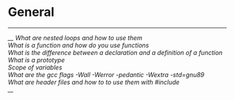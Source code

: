 # General
___
*__ What are nested loops and how to use them <br>
What is a function and how do you use functions <br>
What is the difference between a declaration and a definition of a function <br>
What is a prototype <br>
Scope of variables <br>
What are the gcc flags -Wall -Werror -pedantic -Wextra -std=gnu89 <br>
What are header files and how to to use them with #include <br> __*
